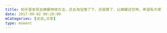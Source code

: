```yaml
---
title: 知乎里发现去蟑螂神效方法，还去淘宝搜了下，还是算了，比蟑螂还恐怖，希望有大佬可以试一下
date: 2017-09-02 00:28:00
mCategories: [说说,分享]
type: moment
---
```


<div id="share-20170902002800"></div>

<script src="/lib/moment/share.js"></script>
<script>
var data = {
"url": "https://www.zhihu.com/question/20327568/answer/55516698",
"title": "如何有效杀灭家中的蟑螂？",
"brief": "关于如何对付苍蝇请看这里还在为苍蝇苦恼？安利件好用到“剁手”的灭蝇神器给你们。 - 知乎专栏 关于室内灭蝇比较可行性的方法关于如何杀苍蝇全家的方法论证 - 知乎专栏 9月23日最后更新，本答案完结！ ...",
"source": "www.zhihu.com",
"picUrl": "http://image.ennis.info/shares/Share_Zhihu.png",
"width": 90,
"height": 90
};
shareRender(data, "share-20170902002800");
</script>
